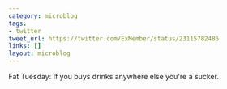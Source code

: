 ```yaml
---
category: microblog
tags:
- twitter
tweet_url: https://twitter.com/ExMember/status/23115782486
links: []
layout: microblog
---
```

Fat Tuesday: If you buys drinks anywhere else you're a sucker.
